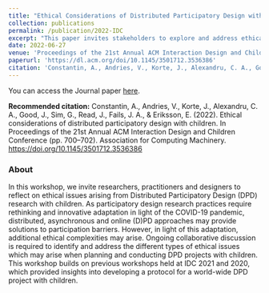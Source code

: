 ```yaml
---
title: "Ethical Considerations of Distributed Participatory Design with Children"
collection: publications
permalink: /publication/2022-IDC
excerpt: "This paper invites stakeholders to explore and address ethical issues in Distributed Participatory Design (DPD) with children, especially given the adaptations required due to the COVID-19 pandemic, by building on insights from previous workshops."
date: 2022-06-27
venue: 'Proceedings of the 21st Annual ACM Interaction Design and Children Conference'
paperurl: 'https://dl.acm.org/doi/10.1145/3501712.3536386'
citation: 'Constantin, A., Andries, V., Korte, J., Alexandru, C. A., Good, J., Sim, G., Read, J., Fails, J. A., & Eriksson, E. (2022). &quot;Ethical Considerations of Distributed Participatory Design with Children.&quot; <i>Proceedings of the 21st Annual ACM Interaction Design and Children Conference</i>. 700–702.'
---
```

You can access the Journal paper [here](https://dl.acm.org/doi/10.1145/3501712.3536386).

**Recommended citation:** Constantin, A., Andries, V., Korte, J., Alexandru, C. A., Good, J., Sim, G., Read, J., Fails, J. A., & Eriksson, E. (2022). Ethical considerations of distributed participatory design with children. In Proceedings of the 21st Annual ACM Interaction Design and Children Conference (pp. 700–702). Association for Computing Machinery. https://doi.org/10.1145/3501712.3536386

### About
In this workshop, we invite researchers, practitioners and designers to reflect on ethical issues arising from Distributed Participatory Design (DPD) research with children. As participatory design research practices require rethinking and innovative adaptation in light of the COVID-19 pandemic, distributed, asynchronous and online (D)PD approaches may provide solutions to participation barriers. However, in light of this adaptation, additional ethical complexities may arise. Ongoing collaborative discussion is required to identify and address the different types of ethical issues which may arise when planning and conducting DPD projects with children. This workshop builds on previous workshops held at IDC 2021 and 2020, which provided insights into developing a protocol for a world-wide DPD project with children.